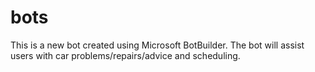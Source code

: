 # bots
This is a new bot created using Microsoft BotBuilder. The bot will assist users with car problems/repairs/advice and scheduling.

